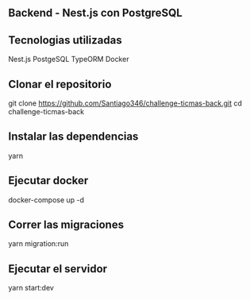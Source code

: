 ## Backend - Nest.js con PostgreSQL

## Tecnologias utilizadas
Nest.js
PostgeSQL
TypeORM
Docker

## Clonar el repositorio
git clone https://github.com/Santiago346/challenge-ticmas-back.git
cd challenge-ticmas-back

## Instalar las dependencias
yarn

## Ejecutar docker
docker-compose up -d

## Correr las migraciones
yarn migration:run

## Ejecutar el servidor
yarn start:dev